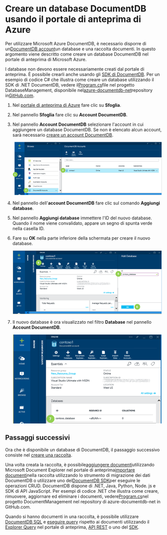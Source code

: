 <properties 
	pageTitle="Creare un database NoSQL DocumentDB | Microsoft Azure" 
	description="Informazioni su come creare i database gestiti mediante il portale dei servizi online per Azure DocumentDB, un database di documenti NoSQL per JSON. Ottenere una versione di valutazione." 
	services="documentdb" 
	authors="mimig1" 
	manager="jhubbard" 
	editor="monicar" 
	documentationCenter=""/>

<tags 
	ms.service="documentdb" 
	ms.workload="data-services" 
	ms.tgt_pltfrm="na" 
	ms.devlang="na" 
	ms.topic="get-started-article" 
	ms.date="06/26/2015" 
	ms.author="mimig"/>

# Creare un database DocumentDB usando il portale di anteprima di Azure

Per utilizzare Microsoft Azure DocumentDB, è necessario disporre di un[DocumentDB account](documentdb-create-account.md)un database e una raccolta documenti. In questo argomento viene descritto come creare un database DocumentDB nel portale di anteprima di Microsoft Azure.

I database non devono essere necessariamente creati dal portale di anteprima. È possibile crearli anche usando gli [SDK di DocumentDB](https://msdn.microsoft.com/library/azure/dn781482.aspx). Per un esempio di codice C# che illustra come creare un database utilizzando il SDK di .NET DocumentDB, vedere il[Program.cs](https://github.com/Azure/azure-documentdb-net/blob/master/samples/code-samples/DatabaseManagement/Program.cs)file nel progetto DatabaseManagement, disponibile nel[azure-documentdb-net](https://github.com/Azure/azure-documentdb-net)repository in[GitHub.com](https://github.com).

1.  Nel [portale di anteprima di Azure](https://portal.azure.com/) fare clic su **Sfoglia**.

2.  Nel pannello **Sfoglia** fare clic su **Account DocumentDB**.

3.  Nel pannello **Account DocumentDB** selezionare l'account in cui aggiungere un database DocumentDB. Se non è elencato alcun account, sarà necessario [creare un account DocumentDB](documentdb-create-account.md).
    
    ![Cattura di schermata in cui sono evidenziati il pulsante Sfoglia, Account DocumentDB nel pannello Sfoglia e un account DocumentDB nel pannello Account DocumentDB](./media/documentdb-create-database/docdb-database-creation-1-3.png)

4. Nel pannello dell'**account DocumentDB** fare clic sul comando **Aggiungi database**.

5. Nel pannello **Aggiungi database** immettere l'ID del nuovo database. Quando il nome viene convalidato, appare un segno di spunta verde nella casella ID.

6. Fare su **OK** nella parte inferiore della schermata per creare il nuovo database.

	![Cattura di schermata in cui sono evidenziati il pulsante Aggiungi database nel pannello Account DocumentDB, la casella ID nel pannello Aggiungi database e il pulsante OK](./media/documentdb-create-database/docdb-database-creation-4-6.png)

8. Il nuovo database è ora visualizzato nel filtro **Database** nel pannello **Account DocumentDB**.
 
	![Cattura di schermata del nuovo database nel pannello Account DocumentDB](./media/documentdb-create-database/docdb-database-creation-7.png)

## Passaggi successivi

Ora che è disponibile un database di DocumentDB, il passaggio successivo consiste nel [creare una raccolta](documentdb-create-collection.md).

Una volta creata la raccolta, è possibile[aggiungere documenti](../documentdb-view-json-document-explorer.md)utilizzando Microsoft Document Explorer nel portale di anteprima[importare documenti](documentdb-import-data.md)nella raccolta utilizzando lo strumento di migrazione dei dati DocumentDB o utilizzare uno del[DocumentDB SDK](https://msdn.microsoft.com/library/azure/dn781482.aspx)per eseguire le operazioni CRUD. DocumentDB dispone di .NET, Java, Python, Node. js e SDK di API JavaScript. Per esempi di codice .NET che illustra come creare, rimuovere, aggiornare ed eliminare i documenti, vedere[Program.cs](https://github.com/Azure/azure-documentdb-net/blob/master/samples/code-samples/DocumentManagement/Program.cs)nel progetto DocumentManagement nel repository di azure-documentdb-net in GitHub.com.

Quando si hanno documenti in una raccolta, è possibile utilizzare [DocumentDB SQL](documentdb-sql-query.md) e [eseguire query](documentdb-sql-query.md#executing-queries) rispetto ai documenti utilizzando il [Explorer Query](documentdb-query-collections-query-explorer.md) nel portale di anteprima, [API REST](https://msdn.microsoft.com/library/azure/dn781481.aspx) o uno del [SDK](https://msdn.microsoft.com/library/azure/dn781482.aspx).

<!---HONumber=July15_HO3-->